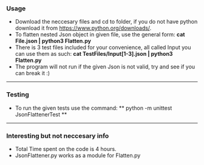 ### Usage
- Download the neccesary files and cd to folder, if you do not have python download it from https://www.python.org/downloads/.
- To flatten nested Json object in given file, use the general form: **cat File.json | python3  Flatten.py**
- There is 3 test files included for your convenience, all called Input you can use them as such: **cat TestFiles/Input[1-3].json | python3  Flatten.py**
- The program will not run if the given Json is not valid, try and see if you can break it :)
------------
### Testing
- To run the given tests use the command: ** python -m unittest JsonFlattenerTest **

------------
### Interesting but not neccesary info
- Total Time spent on the code is 4 hours.
- JsonFlattener.py works as a module for Flatten.py
